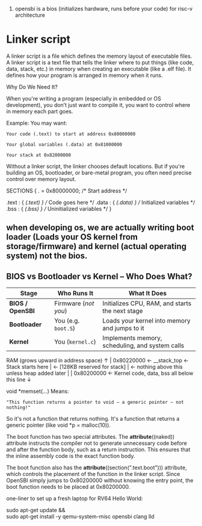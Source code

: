 1. opensbi is a bios (initializes hardware, runs before your code) for risc-v architecture

# Linker script 
A linker script is a file which defines the memory layout of executable files. 
A linker script is a text file that tells the linker where to put things (like code, data, stack, etc.) in memory when creating an executable (like a .elf file).
It defines how your program is arranged in memory when it runs.

Why Do We Need It?

When you're writing a program (especially in embedded or OS development), you don’t just want to compile it, you want to control where in memory each part goes.

Example:
You may want:

    Your code (.text) to start at address 0x80000000

    Your global variables (.data) at 0x81000000

    Your stack at 0x82000000

Without a linker script, the linker chooses default locations. But if you're building an OS, bootloader, or bare-metal program, you often need precise control over memory layout.

SECTIONS {
  . = 0x80000000;           /* Start address */

  .text : { *(.text) }      /* Code goes here */
  .data : { *(.data) }      /* Initialized variables */
  .bss  : { *(.bss)  }      /* Uninitialized variables */
}

## when developing os, we are actually writing boot loader (Loads your OS kernel from storage/firmware) and kernel (actual operating system) not the bios.


## BIOS vs Bootloader vs Kernel – Who Does What?

| **Stage**          | **Who Runs It**         | **What It Does**                                     |
|--------------------|-------------------------|------------------------------------------------------|
| **BIOS / OpenSBI** | Firmware (*not you*)    | Initializes CPU, RAM, and starts the next stage     |
| **Bootloader**     | You (e.g. `boot.S`)     | Loads your kernel into memory and jumps to it       |
| **Kernel**         | You (`kernel.c`)        | Implements memory, scheduling, and system calls     |



RAM (grows upward in address space)
↑
| 0x80220000   ← __stack_top      ← Stack starts here
|              ← [128KB reserved for stack]
|              ← nothing above this unless heap added later
|
| 0x80200000   ← Kernel code, data, bss all below this line
↓

void *memset(...) 
Means:

    "This function returns a pointer to void — a generic pointer — not nothing!"

So it's not a function that returns nothing.
It's a function that returns a generic pointer (like void *p = malloc(10)).

The boot function has two special attributes. The __attribute__((naked)) attribute instructs the compiler not to generate unnecessary code before and after the function body, such as a return instruction. This ensures that the inline assembly code is the exact function body.

The boot function also has the __attribute__((section(".text.boot"))) attribute, which controls the placement of the function in the linker script. Since OpenSBI simply jumps to 0x80200000 without knowing the entry point, the boot function needs to be placed at 0x80200000.


one-liner to set up a fresh laptop for RV64 Hello World:

sudo apt-get update && \
sudo apt-get install -y qemu-system-misc opensbi clang lld














